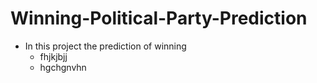 # Winning-Political-Party-Prediction
* In this project the prediction of winning 
  * fhjkjbjj
   * hgchgnvhn
